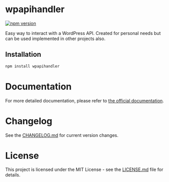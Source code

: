 # wpapihandler

[![npm version](https://badge.fury.io/js/wpapihandler.svg)](https://www.npmjs.com/package/wpapihandler)

Easy way to interact with a WordPress API. Created for personal needs but can be used implemented in other projects also.

## Installation

```sh
npm install wpapihandler
```

# Documentation
For more detailed documentation, please refer to [the official documentation](docs).

# Changelog
See the [CHANGELOG.md](./CHANGELOG.md) for current version changes.

# License
This project is licensed under the MIT License - see the [LICENSE.md](./LICENSE.md) file for details.
